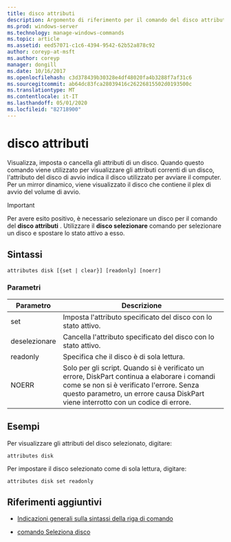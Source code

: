 ```yaml
---
title: disco attributi
description: Argomento di riferimento per il comando del disco attributi, che Visualizza, imposta o cancella gli attributi di un disco.
ms.prod: windows-server
ms.technology: manage-windows-commands
ms.topic: article
ms.assetid: eed57071-c1c6-4394-9542-62b52a878c92
author: coreyp-at-msft
ms.author: coreyp
manager: dongill
ms.date: 10/16/2017
ms.openlocfilehash: c3d378439b30328e4df48020fa4b3288f7af31c6
ms.sourcegitcommit: ab64dc83fca28039416c26226815502d0193500c
ms.translationtype: MT
ms.contentlocale: it-IT
ms.lasthandoff: 05/01/2020
ms.locfileid: "82718900"
---
```

# <a name="attributes-disk"></a>disco attributi

Visualizza, imposta o cancella gli attributi di un disco. Quando questo comando viene utilizzato per visualizzare gli attributi correnti di un disco, l'attributo del disco di avvio indica il disco utilizzato per avviare il computer. Per un mirror dinamico, viene visualizzato il disco che contiene il plex di avvio del volume di avvio.

> [!IMPORTANT]
> Per avere esito positivo, è necessario selezionare un disco per il comando del **disco attributi** . Utilizzare il **disco selezionare** comando per selezionare un disco e spostare lo stato attivo a esso.

## <a name="syntax"></a>Sintassi

```
attributes disk [{set | clear}] [readonly] [noerr]
```

### <a name="parameters"></a>Parametri

| Parametro | Descrizione |
| --------- | ----------- |
| set | Imposta l'attributo specificato del disco con lo stato attivo. |
| deselezionare | Cancella l'attributo specificato del disco con lo stato attivo. |
| readonly | Specifica che il disco è di sola lettura. |
| NOERR | Solo per gli script. Quando si è verificato un errore, DiskPart continua a elaborare i comandi come se non si è verificato l'errore. Senza questo parametro, un errore causa DiskPart viene interrotto con un codice di errore. |

## <a name="examples"></a>Esempi

Per visualizzare gli attributi del disco selezionato, digitare:

```
attributes disk
```

Per impostare il disco selezionato come di sola lettura, digitare:

```
attributes disk set readonly
```

## <a name="additional-references"></a>Riferimenti aggiuntivi

- [Indicazioni generali sulla sintassi della riga di comando](command-line-syntax-key.md)

- [comando Seleziona disco](select-disk.md)
